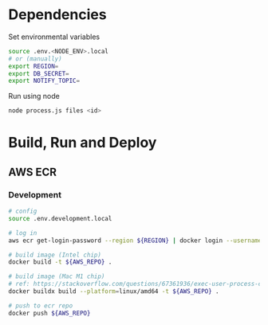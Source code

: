 # Dependencies

Set environmental variables

```sh
source .env.<NODE_ENV>.local
# or (manually)
export REGION=
export DB_SECRET=
export NOTIFY_TOPIC=
```

Run using node

```sh
node process.js files <id>
```

# Build, Run and Deploy

## AWS ECR

### Development

```bash
# config
source .env.development.local

# log in
aws ecr get-login-password --region ${REGION} | docker login --username AWS --password-stdin ${AWS_REPO}

# build image (Intel chip)
docker build -t ${AWS_REPO} .

# build image (Mac M1 chip)
# ref: https://stackoverflow.com/questions/67361936/exec-user-process-caused-exec-format-error-in-aws-fargate-service
docker buildx build --platform=linux/amd64 -t ${AWS_REPO} .

# push to ecr repo
docker push ${AWS_REPO}
```
